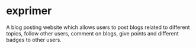 # exprimer

A blog posting website which allows users to post blogs related to different topics, follow other users, comment on blogs, give points and different badges to other users.

